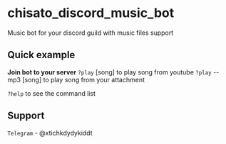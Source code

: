 # chisato_discord_music_bot
Music bot for your discord guild with music files support

## Quick example
**Join bot to your server**
`?play` [song] to play song from youtube
`?play` --mp3 [song] to play song from your attachment

`?help` to see the command list

## Support
`Telegram` - @xtichkdydykiddt
